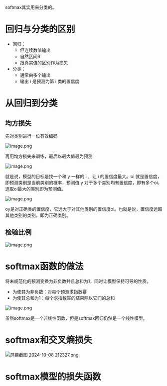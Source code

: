 softmax其实用来分类的。

# 回归与分类的区别
* 回归：
	* 但连续数值输出
	* 自然区间R
	* 跟真实值的区别作为损失
* 分类：
	* 通常由多个输出
	* 输出 i 是预测为第 i 类的置信度

# 从回归到分类
## 均方损失
先对类别进行一位有效编码

![image.png](https://youki-1330066034.cos.ap-guangzhou.myqcloud.com/machine-learning/202410082056733.png)

再用均方损失来训练，最后以最大值最为预测

![image.png](https://youki-1330066034.cos.ap-guangzhou.myqcloud.com/machine-learning/202410082100194.png)

就是说，模型的目标是找一个和 y 一样的 i ，让 i 的置信度最大。oi 就是置信度，即预测类别是当前类别的概率，预测值 y 对于多个类别均有置信度，即有多个oi，选取oi最大的类别即为预测值。

![image.png](https://youki-1330066034.cos.ap-guangzhou.myqcloud.com/machine-learning/202410082106105.png)

oy是对正确类的置信度，它远大于对其他类别的置信度oi。也就是说，置信度远超其他类别的类别，即为正确类别。
## 检验比例
![image.png](https://youki-1330066034.cos.ap-guangzhou.myqcloud.com/machine-learning/202410082123479.png)

# softmax函数的做法
将未规范化的预测变换为非负数并且总和为1，同时让模型保持可导的性质。
* 为使其为非负数：对每个预测求指数幂
* 为使其总和为1：每个求指数幂的结果除以它们的总和

![image.png](https://youki-1330066034.cos.ap-guangzhou.myqcloud.com/machine-learning/202410222029052.png)

虽然softmax是一个非线性函数，但是softmax回归仍然是一个线性模型。
# softmax和交叉熵损失
![屏幕截图 2024-10-08 212327.png](https://youki-1330066034.cos.ap-guangzhou.myqcloud.com/machine-learning/202410082126003.png)



# softmax模型的损失函数
